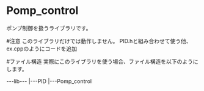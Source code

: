 # Pomp_control
ポンプ制御を扱うライブラリです。

#注意
このライブラリだけでは動作しません。
PID.hと組み合わせて使う他、ex.cppのようにコードを追加


#ファイル構造
実際にこのライブラリを使う場合、ファイル構造を以下のようにします。

---lib---
        |---PID
        |---Pomp_control